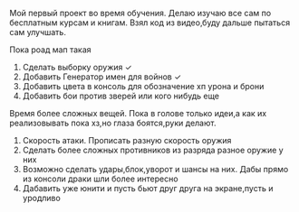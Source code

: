 Мой первый проект во время обучения. Делаю изучаю все сам по бесплатным курсам и книгам. 
Взял код из видео,буду дальше пытаться сам улучшать.

Пока роад мап такая 
1. Сделать выборку оружия ✓
2. Добавить Генератор имен для войнов ✓
3. Добавить цвета в консоль для обозначение хп урона и брони
4. Добавить бои против зверей или кого нибудь еще
   
Время более сложных вещей. Пока в голове только идеи,а как их реализовывать пока хз,но глаза боятся,руки делают.
1. Скорость атаки. Прописать разную скорость оружия
2. Сделать более сложных противников из разряда разное оружие у них
3. Возможно сделать удары,блок,уворот и шансы на них. Дабы прямо из консоли драки шли более интересно
4. Дабавить уже юнити и пусть бьют друг друга на экране,пусть и уродливо
